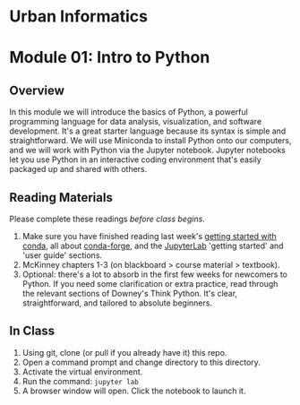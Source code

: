 # Urban Informatics
# Module 01: Intro to Python

## Overview

In this module we will introduce the basics of Python, a powerful programming language for data analysis, visualization, and software development. It's a great starter language because its syntax is simple and straightforward. We will use Miniconda to install Python onto our computers, and we will work with Python via the Jupyter notebook. Jupyter notebooks let you use Python in an interactive coding environment that's easily packaged up and shared with others.

## Reading Materials

Please complete these readings *before class begins*.

  1. Make sure you have finished reading last week's [getting started with conda](https://conda.io/docs/user-guide/getting-started.html), all about [conda-forge](https://conda-forge.org/), and the [JupyterLab](https://jupyterlab.readthedocs.io) 'getting started' and 'user guide' sections.
  1. McKinney chapters 1-3 (on blackboard > course material > textbook).
  1. Optional: there's a lot to absorb in the first few weeks for newcomers to Python. If you need some clarification or extra practice, read through the relevant sections of Downey's Think Python. It's clear, straightforward, and tailored to absolute beginners.

## In Class
  
  1. Using git, clone (or pull if you already have it) this repo.
  1. Open a command prompt and change directory to this directory.
  1. Activate the virtual environment.
  1. Run the command: `jupyter lab`
  1. A browser window will open. Click the notebook to launch it.
